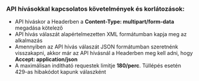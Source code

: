 ### API hívásokkal kapcsolatos követelmények és korlátozások:

- API híváskor a Headerben a **Content-Type: multipart/form-data** megadása kötelező
- API hívás válaszát alapértelmezetten XML formátumban kapja meg az alkalmazás
- Amennyiben az API hívás válaszát JSON formátumban szeretnénk visszakapni, akkor már az API hívásnál a Headerben meg kell adni, hogy **Accept: application/json**
- A maximálisan indítható requestek limitje **180/perc**. Túllépés esetén 429-as hibakódot kapunk válaszként
